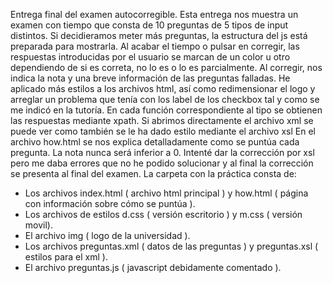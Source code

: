 Entrega final del examen autocorregible.
 Esta entrega nos muestra un examen con tiempo que consta de 10 preguntas de 5 tipos de input distintos. Si decidieramos meter más preguntas, la estructura del js está preparada para mostrarla. Al acabar el tiempo o pulsar en corregir, las respuestas introducidas por el usuario se marcan de un color u otro dependiendo de si es correta, no lo es o lo es parcialmente. Al corregir, nos indica la nota y una breve información de las preguntas falladas.
 He aplicado más estilos a los archivos html, así como redimensionar el logo y arreglar un problema que tenía con los label de los checkbox tal y como se me indicó en la tutoría.
 En cada función correspondiente al tipo se obtienen las respuestas mediante xpath.
 Si abrimos directamente el archivo xml se puede ver como también se le ha dado estilo mediante el archivo xsl
 En el archivo how.html se nos explica detalladamente como se puntúa cada pregunta. La nota nunca será inferior a 0.
 Intenté dar la corrección por xsl pero me daba errores que no he podido solucionar y al final la corrección se presenta al final del examen.
 La carpeta con la práctica consta de:
  * Los archivos index.html ( archivo html principal ) y how.html ( página con información sobre cómo se puntúa ).
  * Los archivos de estilos d.css ( versión escritorio ) y m.css ( versión movil).
  * El archivo img ( logo de la universidad ). 
  * Los archivos preguntas.xml ( datos de las preguntas ) y preguntas.xsl ( estilos para el xml ).
  * El archivo preguntas.js ( javascript debidamente comentado ).
  
  
